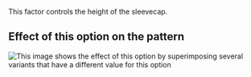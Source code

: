 This factor controls the height of the sleevecap.

## Effect of this option on the pattern

![This image shows the effect of this option by superimposing several variants that have a different value for this option](carlton\_sleevecapheight\_sample.svg "Effect of this option on the pattern")

